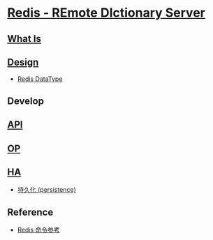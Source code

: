 # [Redis - REmote DIctionary Server](https://redis.io/)
## [What Is](WhatIs.md)

## [Design](design/README.md)
* [Redis DataType](design/datatype.md)


## Develop

## [API](APIs/README.md)

## [OP](op/README.md)

## [HA](HA/README.md)
* [持久化 (persistence)](HA/persistence.md)

## Reference
* [Redis 命令参考](http://doc.redisfans.com/#)
